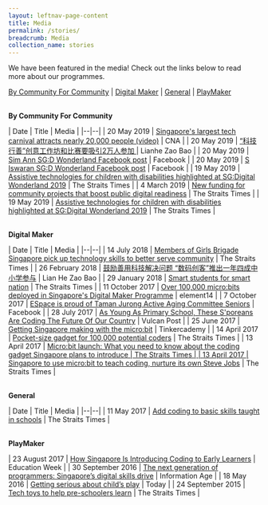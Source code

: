 ```yaml
---
layout: leftnav-page-content
title: Media
permalink: /stories/
breadcrumb: Media
collection_name: stories
---
```


We have been featured in the media! Check out the links below to read more about our programmes.  

[By Community For Community](#bycommunityforcommunity) | [Digital Maker](#digitalmaker) | [General](#general) | [PlayMaker](#playmaker)


<a name="bycommunityforcommunity"></a><br>
**By Community For Community**<br>

| Date | Title | Media |
|--|--|
| 20 May 2019 | <a href="https://www.channelnewsasia.com/news/singapore/singapore-s-largest-tech-carnival-attracts-nearly-20-000-people-11547308" target="_blank">Singapore's largest tech carnival attracts nearly 20,000 people (video)</a> | CNA |
| 20 May 2019 | <a href="https://www.zaobao.com.sg/znews/singapore/story20190520-957824" target="_blank">“科技行善”创意工作坊和比赛要吸引2万人参加
</a> | Lianhe Zao Bao |
| 20 May 2019 | <a href="https://www.facebook.com/174919765892716/posts/2404134952971175?s=677133907&sfns=mo" target="_blank">Sim Ann SG:D Wonderland Facebook post</a> | Facebook |
| 20 May 2019 | <a href="https://www.facebook.com/145462252193638/posts/2728956570510847?s=677133907&sfns=mo" target="_blank">S Iswaran SG:D Wonderland Facebook post</a> | Facebook |
| 19 May 2019 | <a href="https://www.straitstimes.com/tech/assistive-technologies-for-children-with-disabilities-highlighted-at-sgdigital-wonderland-2019" target="_blank">Assistive technologies for children with disabilities highlighted at SG:Digital Wonderland 2019</a> | The Straits Times |
| 4 March 2019 | <a href="https://www.straitstimes.com/politics/parliament-new-funding-for-community-projects-that-boost-public-digital-readiness" target="_blank">New funding for community projects that boost public digital readiness</a> | The Straits Times |
| 19 May 2019 | <a href="https://www.straitstimes.com/tech/assistive-technologies-for-children-with-disabilities-highlighted-at-sgdigital-wonderland-2019" target="_blank">Assistive technologies for children with disabilities highlighted at SG:Digital Wonderland 2019</a> | The Straits Times |

<a name="digitalmaker"></a><br>
**Digital Maker**<br>

| Date | Title | Media |
|--|--|
| 14 July 2018 | <a href="https://www.straitstimes.com/singapore/members-of-girls-brigade-singapore-pick-up-technology-skills-to-better-serve-community" target="_blank">Members of Girls Brigade Singapore pick up technology skills to better serve community</a>  | The Straits Times |
| 26 February 2018 | <a href="https://www.zaobao.com.sg/news/singapore/story20180226-837967" target="_blank">鼓励善用科技解决问题 “数码创客”推出一年四成中小学参与</a> | Lian He Zao Bao  |
| 29 January 2018 | <a href="https://www.straitstimes.com/singapore/education/smart-students-for-smart-nation" target="_blank">Smart students for smart nation</a> | The Straits Times |
| 11 October 2017 | <a href="https://www.element14.com/community/community/stem-academy/microbit/blog/2017/10/10/over-100000-microbits-deployed-in-singapores-digital-maker-programme" target="_blank">Over 100,000 micro:bits deployed in Singapore's Digital Maker Programme</a> | element14 |
| 7 October 2017 | <a href="https://www.facebook.com/EspaceCW/videos/vb.1185282284824920/1661212403898570/?type=2&theater" target="_blank">ESpace is proud of Taman Jurong Active Aging Committee Seniors</a> | Facebook |
| 28 July 2017 | <a href="https://vulcanpost.com/617312/code-xtremeapps-2017-hackathon/" target="_blank">As Young As Primary School, These S'poreans Are Coding The Future Of Our Country</a> | Vulcan Post |
| 25 June 2017 | <a href="https://blog.tinkercademy.com/digital-maker-programme-998927090ddc" target="_blank">Getting Singapore making with the micro:bit</a> | Tinkercademy |
| 14 April 2017 | <a href="https://www.straitstimes.com/singapore/pocket-size-gadget-for-100000-potential-coders" target="_blank">Pocket-size gadget for 100,000 potential coders</a> | The Straits Times |
| 13 April 2017 | <a href="https://www.straitstimes.com/singapore/microbit-launch-what-you-need-to-know-about-the-coding-gadget-singapore-plans-to-introduce" target="_blank">Micro:bit launch: What you need to know about the coding gadget Singapore plans to introduce | The Straits Times |
| 13 April 2017 | <a href="https://www.straitstimes.com/singapore/singapore-to-use-microbit-to-teach-coding-nurture-its-own-steve-jobs" target="_blank">Singapore to use micro:bit to teach coding, nurture its own Steve Jobs</a> | The Straits Times |

<a name="general"></a><br>
**General**<br>

| Date | Title | Media |
|--|--|
| 11 May 2017 | <a href="https://www.straitstimes.com/opinion/add-coding-to-basic-skills-taught-in-schools?xtor=CS3-18" target="_blank">Add coding to basic skills taught in schools</a> | The Straits Times  |


<a name="playmaker"></a><br>
**PlayMaker**<br>

| 23 August 2017 | <a href="https://blogs.edweek.org/edweek/education_futures/2017/08/how_singapore_is_introducing_coding_to_early_learners.html" target="_blank">How Singapore Is Introducing Coding to Early Learners</a>  | Education Week |
| 30 September 2016 | <a href="https://www.information-age.com/singapores-digital-skills-drive-123462400/" target="_blank">The next generation of programmers: Singapore’s digital skills drive</a> | Information Age  |
| 18 May 2016 | <a href="https://www.todayonline.com/singapore/getting-serious-about-childs-play" target="_blank">Getting serious about child’s play</a> | Today |
| 24 September 2015 | <a href="https://www.straitstimes.com/singapore/education/tech-toys-to-help-pre-schoolers-learn" target="_blank">Tech toys to help pre-schoolers learn</a> | The Straits Times |
